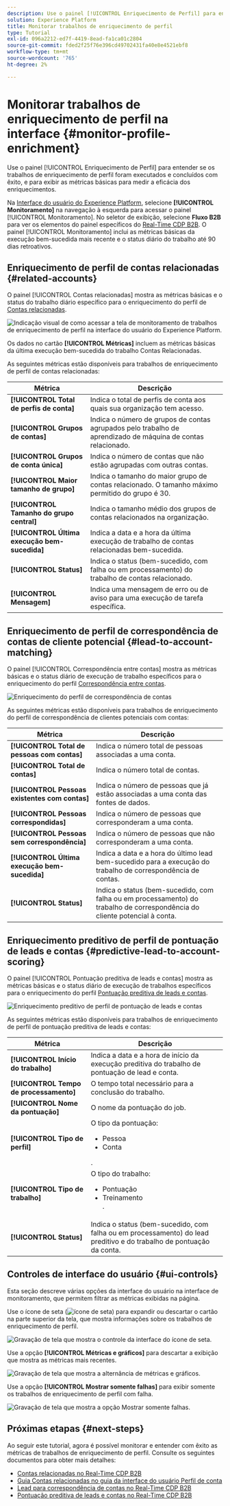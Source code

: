 ```yaml
---
description: Use o painel [!UICONTROL Enriquecimento de Perfil] para entender se os trabalhos de enriquecimento de perfil foram executados e concluídos com êxito, e para exibir as métricas básicas para medir a eficácia dos enriquecimentos.
solution: Experience Platform
title: Monitorar trabalhos de enriquecimento de perfil
type: Tutorial
exl-id: 096a2212-ed7f-4419-8ead-fa1ca01c2804
source-git-commit: fded2f25f76e396cd49702431fa40e8e4521ebf8
workflow-type: tm+mt
source-wordcount: '765'
ht-degree: 2%

---
```


# Monitorar trabalhos de enriquecimento de perfil na interface {#monitor-profile-enrichment}

Use o painel [!UICONTROL Enriquecimento de Perfil] para entender se os trabalhos de enriquecimento de perfil foram executados e concluídos com êxito, e para exibir as métricas básicas para medir a eficácia dos enriquecimentos.

Na [Interface do usuário do Experience Platform](https://platform.adobe.com), selecione **[!UICONTROL Monitoramento]** na navegação à esquerda para acessar o painel [!UICONTROL Monitoramento]. No seletor de exibição, selecione **Fluxo B2B** para ver os elementos do painel específicos do [Real-Time CDP B2B](/help/rtcdp/b2b-overview.md).  O painel [!UICONTROL Monitoramento] inclui as métricas básicas da execução bem-sucedida mais recente e o status diário do trabalho até 90 dias retroativos.

## Enriquecimento de perfil de contas relacionadas {#related-accounts}

O painel [!UICONTROL Contas relacionadas] mostra as métricas básicas e o status do trabalho diário específico para o enriquecimento do perfil de [Contas relacionadas](/help/rtcdp/b2b-ai-ml-services/related-accounts.md).

![Indicação visual de como acessar a tela de monitoramento de trabalhos de enriquecimento de perfil na interface do usuário do Experience Platform.](/help/dataflows/assets/ui/b2b/monitoring-profile-enrichment-jobs.png)

Os dados no cartão **[!UICONTROL Métricas]** incluem as métricas básicas da última execução bem-sucedida do trabalho Contas Relacionadas.

As seguintes métricas estão disponíveis para trabalhos de enriquecimento de perfil de contas relacionadas:

| Métrica | Descrição |
| --------- | ---------- |
| **[!UICONTROL Total de perfis de conta]** | Indica o total de perfis de conta aos quais sua organização tem acesso. |
| **[!UICONTROL Grupos de contas]** | Indica o número de grupos de contas agrupados pelo trabalho de aprendizado de máquina de contas relacionado. |
| **[!UICONTROL Grupos de conta única]** | Indica o número de contas que não estão agrupadas com outras contas. |
| **[!UICONTROL Maior tamanho de grupo]** | Indica o tamanho do maior grupo de contas relacionado. O tamanho máximo permitido do grupo é 30. |
| **[!UICONTROL Tamanho do grupo central]** | Indica o tamanho médio dos grupos de contas relacionados na organização. |
| **[!UICONTROL Última execução bem-sucedida]** | Indica a data e a hora da última execução de trabalho de contas relacionadas bem-sucedida. |
| **[!UICONTROL Status]** | Indica o status (bem-sucedido, com falha ou em processamento) do trabalho de contas relacionado. |
| **[!UICONTROL Mensagem]** | Indica uma mensagem de erro ou de aviso para uma execução de tarefa específica. |

## Enriquecimento de perfil de correspondência de contas de cliente potencial {#lead-to-account-matching}

O painel [!UICONTROL Correspondência entre contas] mostra as métricas básicas e o status diário de execução de trabalho específicos para o enriquecimento do perfil [Correspondência entre contas](/help/rtcdp/b2b-ai-ml-services/lead-to-account-matching.md).

![Enriquecimento do perfil de correspondência de contas](/help/dataflows/assets/ui/b2b/mpc-lead-to-account-matching.png)

As seguintes métricas estão disponíveis para trabalhos de enriquecimento do perfil de correspondência de clientes potenciais com contas:

| Métrica | Descrição |
| --------- | ---------- |
| **[!UICONTROL Total de pessoas com contas]** | Indica o número total de pessoas associadas a uma conta. |
| **[!UICONTROL Total de contas]** | Indica o número total de contas. |
| **[!UICONTROL Pessoas existentes com contas]** | Indica o número de pessoas que já estão associadas a uma conta das fontes de dados. |
| **[!UICONTROL Pessoas correspondidas]** | Indica o número de pessoas que corresponderam a uma conta. |
| **[!UICONTROL Pessoas sem correspondência]** | Indica o número de pessoas que não corresponderam a uma conta. |
| **[!UICONTROL Última execução bem-sucedida]** | Indica a data e a hora do último lead bem-sucedido para a execução do trabalho de correspondência de contas. |
| **[!UICONTROL Status]** | Indica o status (bem-sucedido, com falha ou em processamento) do trabalho de correspondência do cliente potencial à conta. |

## Enriquecimento preditivo de perfil de pontuação de leads e contas {#predictive-lead-to-account-scoring}

O painel [!UICONTROL Pontuação preditiva de leads e contas] mostra as métricas básicas e o status diário de execução de trabalhos específicos para o enriquecimento do perfil [Pontuação preditiva de leads e contas](/help/rtcdp/b2b-ai-ml-services/predictive-lead-and-account-scoring.md).

![Enriquecimento preditivo de perfil de pontuação de leads e contas](/help/dataflows/assets/ui/b2b/predictive-lead-and-account-scoring.png)

As seguintes métricas estão disponíveis para trabalhos de enriquecimento de perfil de pontuação preditiva de leads e contas:

| Métrica | Descrição |
| --------- | ---------- |
| **[!UICONTROL Início do trabalho]** | Indica a data e a hora de início da execução preditiva do trabalho de pontuação de lead e conta. |
| **[!UICONTROL Tempo de processamento]** | O tempo total necessário para a conclusão do trabalho. |
| **[!UICONTROL Nome da pontuação]** | O nome da pontuação do job. |
| **[!UICONTROL Tipo de perfil]** | O tipo da pontuação: <ul><li>Pessoa</li><li>Conta</li></ul>. |
| **[!UICONTROL Tipo de trabalho]** | O tipo do trabalho:<ul><li>Pontuação</li><li>Treinamento</li>. |
| **[!UICONTROL Status]** | Indica o status (bem-sucedido, com falha ou em processamento) do lead preditivo e do trabalho de pontuação da conta. |

## Controles de interface do usuário {#ui-controls}

Esta seção descreve várias opções da interface do usuário na interface de monitoramento, que permitem filtrar as métricas exibidas na página.

Use o ícone de seta (![ícone de seta](/help/images/icons/chevron-up.png)) para expandir ou descartar o cartão na parte superior da tela, que mostra informações sobre os trabalhos de enriquecimento de perfil.

![Gravação de tela que mostra o controle da interface do ícone de seta.](/help/dataflows/assets/ui/b2b/use-arrow-control.gif)

Use a opção **[!UICONTROL Métricas e gráficos]** para descartar a exibição que mostra as métricas mais recentes.

![Gravação de tela que mostra a alternância de métricas e gráficos.](/help/dataflows/assets/ui/b2b/metrics-and-graphs-toggle.gif)

Use a opção **[!UICONTROL Mostrar somente falhas]** para exibir somente os trabalhos de enriquecimento de perfil com falha.

![Gravação de tela que mostra a opção Mostrar somente falhas.](/help/dataflows/assets/ui/b2b/show-failures-only.gif)

## Próximas etapas {#next-steps}

Ao seguir este tutorial, agora é possível monitorar e entender com êxito as métricas de trabalhos de enriquecimento de perfil. Consulte os seguintes documentos para obter mais detalhes:

* [Contas relacionadas no Real-Time CDP B2B](/help/rtcdp/b2b-ai-ml-services/related-accounts.md)
* [Guia Contas relacionadas no guia da interface do usuário Perfil de conta](/help/rtcdp/accounts/account-profile-ui-guide.md)
* [Lead para correspondência de contas no Real-Time CDP B2B](/help/rtcdp/b2b-ai-ml-services/lead-to-account-matching.md)
* [Pontuação preditiva de leads e contas no Real-Time CDP B2B](/help/rtcdp/b2b-ai-ml-services/predictive-lead-and-account-scoring.md)
